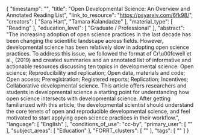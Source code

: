 {
    "timestamp": "",
    "title": "Open Developmental Science: An Overview and Annotated Reading List",
    "link_to_resource": "https://psyarxiv.com/6fk98/",
    "creators": [
        "Sara Hart",
        "Tamara Kalandadze"
    ],
    "material_type": [
        "Reading"
    ],
    "education_level": [
        "Graduate / Professional"
    ],
    "abstract": "The increasing adoption of open science practices in the last decade has been changing the scientific landscape across fields. However, developmental science has been relatively slow in adopting open science practices. To address this issue, we followed the format of Cr\u00fcwell et al., (2019) and created summaries and an annotated list of informative and actionable resources discussing ten topics in developmental science: Open science; Reproducibility and replication; Open data, materials and code; Open access; Preregistration; Registered reports; Replication; Incentives; Collaborative developmental science. This article offers researchers and students in developmental science a starting point for understanding how open science intersects with developmental science. After getting familiarized with this article, the developmental scientist should understand the core tenets of open and reproducible developmental science, and feel motivated to start applying open science practices in their workflow.",
    "language": [
        "English"
    ],
    "conditions_of_use": "cc-by",
    "primary_user": [
        ""
    ],
    "subject_areas": [
        "Education"
    ],
    "FORRT_clusters": [
        ""
    ],
    "tags": [
        ""
    ]
}